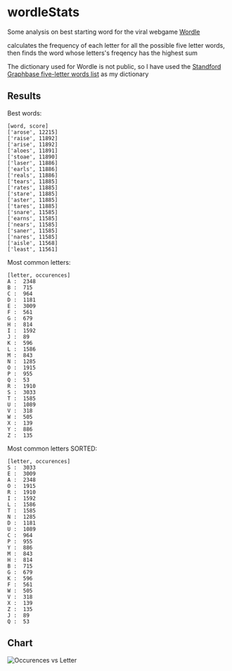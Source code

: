 # wordleStats
Some analysis on best starting word for the viral webgame [Wordle](https://www.powerlanguage.co.uk/wordle/)

calculates the frequency of each letter for all the possible five letter words, then finds the word whose letters's freqency has the highest sum

The dictionary used for Wordle is not public, so I have used the [Standford Graphbase five-letter words list](https://www-cs-faculty.stanford.edu/~knuth/sgb.html) as my dictionary

## Results 

Best words:
```
[word, score]
['arose', 12215]
['raise', 11892]
['arise', 11892]
['aloes', 11891]
['stoae', 11890]
['laser', 11886]
['earls', 11886]
['reals', 11886]
['tears', 11885]
['rates', 11885]
['stare', 11885]
['aster', 11885]
['tares', 11885]
['snare', 11585]
['earns', 11585]
['nears', 11585]
['saner', 11585]
['nares', 11585]
['aisle', 11568]
['least', 11561]
```

Most common letters:
```
[letter, occurences]
A :  2348
B :  715
C :  964
D :  1181
E :  3009
F :  561
G :  679
H :  814
I :  1592
J :  89
K :  596
L :  1586
M :  843
N :  1285
O :  1915
P :  955
Q :  53
R :  1910
S :  3033
T :  1585
U :  1089
V :  318
W :  505
X :  139
Y :  886
Z :  135
```

Most common letters SORTED:
```
[letter, occurences]
S :  3033
E :  3009
A :  2348
O :  1915
R :  1910
I :  1592
L :  1586
T :  1585
N :  1285
D :  1181
U :  1089
C :  964
P :  955
Y :  886
M :  843
H :  814
B :  715
G :  679
K :  596
F :  561
W :  505
V :  318
X :  139
Z :  135
J :  89
Q :  53
```

## Chart

![Occurences vs  Letter](https://user-images.githubusercontent.com/63263642/147895752-fc57e04f-99a9-42e2-9d37-a0274490d09f.png)
